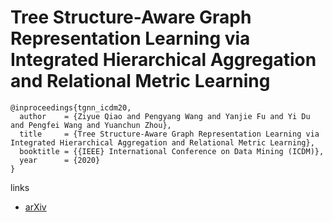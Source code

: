 # Tree Structure-Aware Graph Representation Learning via Integrated Hierarchical Aggregation and Relational Metric Learning

```
@inproceedings{tgnn_icdm20,
  author    = {Ziyue Qiao and Pengyang Wang and Yanjie Fu and Yi Du and Pengfei Wang and Yuanchun Zhou},
  title     = {Tree Structure-Aware Graph Representation Learning via Integrated Hierarchical Aggregation and Relational Metric Learning},
  booktitle = {{IEEE} International Conference on Data Mining (ICDM)},
  year      = {2020}
}
```

links
- [arXiv](https://arxiv.org/abs/2008.10003)
